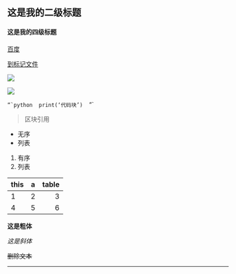 ## 这是我的二级标题

#### 这是我的四级标题

 [百度](http://baidu.com)

[到标记文件](README.md)

![](https://github.com/fuyoulian/fu/photo.jpg)

![](https://img2.baidu.com/it/u=3884696342,748367806&fm=26&fmt=auto&gp=0.jpg)

```“`python 
print(‘代码块’) 
```“` 

> 区块引用 

- 无序
- 列表

1. 有序
2. 列表


| this       | a           | table  |
| ---------- |:-----------:| ------:|
|     1      |      2      |    3   |
|     4      |      5      |    6   |


**这是粗体**

*这是斜体*

~~删除文本~~

***

